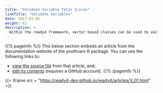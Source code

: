 ```yaml
---
title: "Validate Variable Total Scores"
linkTitle: "Validate Variables"
date: 2017-01-05
weight: 62
description: >
  Within the ready4 framework, vector based classes can be used to validate variable values. This tutorial describes how to do that with classes exported as part of the youthvars R package.
---
```


{{% pageinfo %}}
This below section embeds an article from the documentation website of the youthvars R package. You can use the following links to:

* [view the source file](https://github.com/ready4-dev/ready4/blob/main/vignettes/V_01.Rmd) from that article, and;
* [edit its contents](https://github.com/ready4-dev/ready4/edit/main/vignettes/V_01.Rmd) (requires a GitHub account).
{{% /pageinfo %}}

{{< iframe src = "https://ready4-dev.github.io/ready4/articles/V_01.html" >}}